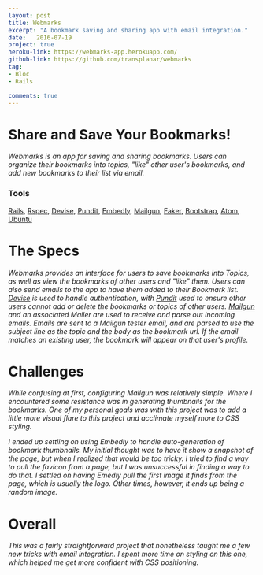 ```yaml
---
layout: post
title: Webmarks
excerpt: "A bookmark saving and sharing app with email integration."
date:   2016-07-19
project: true
heroku-link: https://webmarks-app.herokuapp.com/
github-link: https://github.com/transplanar/webmarks
tag:
- Bloc
- Rails

comments: true
---
```


<!-- TODO missing authorization for creating bookmarks (should not allow if not logged in) -->
<!-- TODO missing input validation/parsing with/without 'www'-->
<!-- TODO refactor to get favicon http://jsfiddle.net/aX8T4/ -->

# Share and Save Your Bookmarks!
*Webmarks is an app for saving and sharing bookmarks. Users can organize their bookmarks into topics, "like" other user's bookmarks, and add new bookmarks to their list via email.*

### Tools
[Rails](http://rubyonrails.org/), [Rspec](http://rspec.info/), [Devise](https://github.com/plataformatec/devise), [Pundit](https://github.com/elabs/pundit), [Embedly](http://embed.ly/), [Mailgun](https://github.com/jorgemanrubia/mailgun_rails), [Faker](https://github.com/stympy/faker), [Bootstrap](http://getbootstrap.com/), [Atom](https://atom.io/), [Ubuntu](http://www.ubuntu.com/)

# The Specs
*Webmarks provides an interface for users to save bookmarks into Topics, as well as view the bookmarks of other users and "like" them. Users can also send emails to the app to have them added to their Bookmark list.*
*[Devise](https://github.com/plataformatec/devise) is used to handle authentication, with [Pundit](https://github.com/elabs/pundit) used to ensure other users cannot add or delete the bookmarks or topics of other users. [Mailgun](https://github.com/jorgemanrubia/mailgun_rails) and an associated Mailer are used to receive and parse out incoming emails. Emails are sent to a Mailgun tester email, and are parsed to use the subject line as the topic and the body as the bookmark url. If the email matches an existing user, the bookmark will appear on that user's profile.*

# Challenges
*While confusing at first, configuring Mailgun was relatively simple. Where I encountered some resistance was in generating thumbnails for the bookmarks. One of my personal goals was with this project was to add a little more visual flare to this project and acclimate myself more to CSS styling.*


*I ended up settling on using Embedly to handle auto-generation of bookmark thumbnails. My initial thought was to have it show a snapshot of the page, but when I realized that would be too tricky. I tried to find a way to pull the favicon from a page, but I was unsuccessful in finding a way to do that. I settled on having Emedly pull the first image it finds from the page, which is usually the logo. Other times, however, it ends up being a random image.*

# Overall
*This was a fairly straightforward project that nonetheless taught me a few new tricks with email integration. I spent more time on styling on this one, which helped me get more confident with CSS positioning.*
